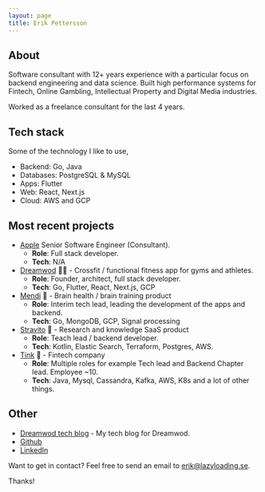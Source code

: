 ```yaml
---
layout: page
title: Erik Pettersson
---
```


## About 

Software consultant with 12+ years experience with a particular focus on backend
engineering and data science. Built high performance systems for Fintech, Online Gambling, Intellectual Property and Digital Media industries.

Worked as a freelance consultant for the last 4 years. 

## Tech stack 

Some of the technology I like to use,

* Backend: Go, Java
* Databases: PostgreSQL & MySQL
* Apps: Flutter
* Web: React, Next.js
* Cloud: AWS and GCP

## Most recent projects
* [Apple](https://www.apple.com) Senior Software Engineer (Consultant).
  * **Role**: Full stack developer. 
  * **Tech**: N/A
* [Dreamwod](https://www.dreamwod.app) 🏋️‍♂️ - Crossfit / functional fitness app for gyms and athletes.
  * **Role**: Founder, architect, full stack developer. 
  * **Tech**: Go, Flutter, React, Next.js, GCP    
* [Mendi](https://www.mendi.io) 🧠  - Brain health / brain training product
  * **Role**: Interim tech lead, leading the development of the apps and backend. 
  * **Tech**: Go, MongoDB, GCP, Signal processing    
* [Stravito](https://www.stravito.com) 🔎 - Research and knowledge SaaS product
  * **Role**: Teach lead / backend developer. 
  * **Tech**: Kotlin, Elastic Search, Terraform, Postgres, AWS. 
* [Tink](https://www.tink.com) 💸 - Fintech company
  * **Role**: Multiple roles for example Tech lead and Backend Chapter lead. Employee ~10.     
  * **Tech**: Java, Mysql, Cassandra, Kafka, AWS, K8s and a lot of other things.   

## Other
* [Dreamwod tech blog](https://medium.com/dreamwod-tech) - My tech blog for Dreamwod. 
* [Github](https://github/eripe970)
* [LinkedIn](https://www.linkedin.com/in/eripet/) 

Want to get in contact? Feel free to send an email to [erik@lazyloading.se](mailto:erik@lazyloading.se). 

Thanks!
